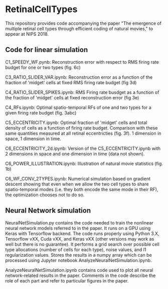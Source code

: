 # RetinalCellTypes

This repository provides code accompanying the paper "The emergence of multiple retinal cell types through
efficient coding of natural movies," to appear at NIPS 2018.

## Code for linear simulation

C1_SPEEDY_WF.pynb: Reconstruction error with respect to RMS firing rate budget for one or two types (fig. 6c)

C3_RATIO_SLIDER_VAR.ipynb: Reconstruction error as a function of the fraction of 'midget' cells at fixed RMS firing rate budget (fig 3d)

C4_RATIO_SLIDER_SPIKES.ipynb: RMS Firing rate busdget as a function of the fraction of 'midget' cells at fixed reconstruction error (fig 3e)

C4_RFs.ipynb: Optimal spatio-temporal RFs of one and two types for a given firing rate budget (fig. 3abc)

C5_ECCENTRICITY.ipynb: Optimal fraction of 'midget' cells and total density of cells as a function of firing rate budget. Comparison with these same quantities measured at all retinal eccentricties (fig. 3f). 1 dimension in space, 1 dimension in time.

C6_ECCENTRICITY_2d.ipynb: Version of the C5_ECCENTRICITY.ipynb with 2 dimensions in space and one dimension in time (data not shown).

C6_POWER_ILLUSTRATION.ipynb: Illustration of natural movie statistics (fig. 1b)


C6_WF_CONV_2TYPES.ipynb: Numerical simulation based on gradient descent showing that even when we allow the two cell types to share spatio-temporal modes (i.e. they both encode the same mode in their RF), the optimization chooses not to do so.



## Neural Network simulation



NeuralNetSimulation.py contains the code needed to train the nonlinear neural network models referred to in the paper.   It runs on a GPU using Keras with Tensorflow backend.  The code runs properly using Python 3.X, Tensorflow vXX, Cuda vXX, and Keras vXX (other versions may work as well but there is no guarantee). It performs a grid search over possible cell type allocations (number of cells for each type), noise values, and l1 regularization values.  Stores the results in a numpy array which can be processed using Jupyter notebook AnalyzeNeuralNetSimulation.ipynb.

AnalyzeNeuralNetSimulation.ipynb contains code used to plot all neural network-related results in the paper.  Comments in the code describe the role of each part and refer to particular figures in the paper.
